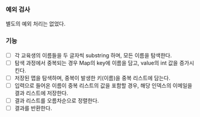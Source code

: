 ### 예외 검사

별도의 예외 처리는 없었다.

### 기능

- [ ] 각 교육생의 이름들을 두 글자씩 substring 하며, 모든 이름을 탐색한다.
- [ ] 탐색 과정에서 중복되는 경우 Map의 key에 이름을 담고, value의 int 값을 증가시킨다.
- [ ] 저장된 맵을 탐색하며, 중복이 발생한 키(이름)을 중복 리스트에 담는다.
- [ ] 입력으로 들어온 이름이 중복 리스트의 값을 포함할 경우, 해당 인덱스의 이메일을 결과 리스트에 저장한다.
- [ ] 결과 리스트를 오름차순으로 정렬한다.
- [ ] 결과를 반환한다.